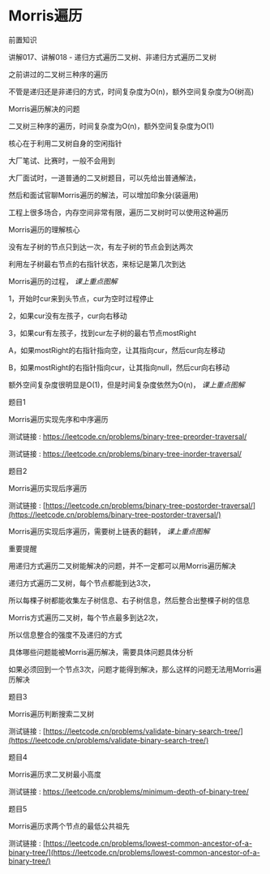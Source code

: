 # Morris遍历

前置知识

讲解017、讲解018 - 递归方式遍历二叉树、非递归方式遍历二叉树

之前讲过的二叉树三种序的遍历

不管是递归还是非递归的方式，时间复杂度为O(n)，额外空间复杂度为O(树高)

Morris遍历解决的问题

二叉树三种序的遍历，时间复杂度为O(n)，额外空间复杂度为O(1)

核心在于利用二叉树自身的空闲指针

大厂笔试、比赛时，一般不会用到

大厂面试时，一道普通的二叉树题目，可以先给出普通解法，

然后和面试官聊Morris遍历的解法，可以增加印象分(装逼用)

工程上很多场合，内存空间非常有限，遍历二叉树时可以使用这种遍历

Morris遍历的理解核心

没有左子树的节点只到达一次，有左子树的节点会到达两次

利用左子树最右节点的右指针状态，来标记是第几次到达

Morris遍历的过程， _课上重点图解_

1，开始时cur来到头节点，cur为空时过程停止

2，如果cur没有左孩子，cur向右移动

3，如果cur有左孩子，找到cur左子树的最右节点mostRight

A，如果mostRight的右指针指向空，让其指向cur，然后cur向左移动

B，如果mostRight的右指针指向cur，让其指向null，然后cur向右移动

额外空间复杂度很明显是O(1)，但是时间复杂度依然为O(n)， _课上重点图解_

题目1

Morris遍历实现先序和中序遍历

测试链接 : https://leetcode.cn/problems/binary-tree-preorder-traversal/

测试链接 : https://leetcode.cn/problems/binary-tree-inorder-traversal/

题目2

Morris遍历实现后序遍历

测试链接 : [https://leetcode.cn/problems/binary-tree-postorder-traversal/](https://leetcode.cn/problems/binary-tree-postorder-traversal/)

Morris遍历实现后序遍历，需要树上链表的翻转， _课上重点图解_

重要提醒

用递归方式遍历二叉树能解决的问题，并不一定都可以用Morris遍历解决

递归方式遍历二叉树，每个节点都能到达3次，

所以每棵子树都能收集左子树信息、右子树信息，然后整合出整棵子树的信息

Morris方式遍历二叉树，每个节点最多到达2次，

所以信息整合的强度不及递归的方式

具体哪些问题能被Morris遍历解决，需要具体问题具体分析

如果必须回到一个节点3次，问题才能得到解决，那么这样的问题无法用Morris遍历解决

题目3

Morris遍历判断搜索二叉树

测试链接 : [https://leetcode.cn/problems/validate-binary-search-tree/](https://leetcode.cn/problems/validate-binary-search-tree/)

题目4

Morris遍历求二叉树最小高度

测试链接 : https://leetcode.cn/problems/minimum-depth-of-binary-tree/

题目5

Morris遍历求两个节点的最低公共祖先

测试链接 : [https://leetcode.cn/problems/lowest-common-ancestor-of-a-binary-tree/](https://leetcode.cn/problems/lowest-common-ancestor-of-a-binary-tree/)

